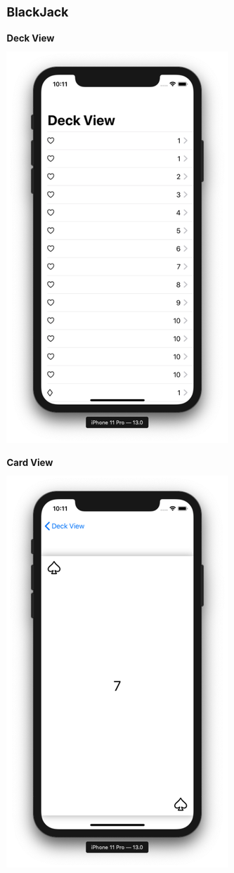 # BlackJack

## Deck View
![DeckView](assets/deckView.png)

## Card View
![CardView](assets/cardView.png)
